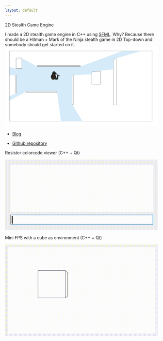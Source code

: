 ```yaml
---
layout: default
---
```



2D Stealth Game Engine

I made a 2D stealth game engine in C++ using [SFML](https://www.sfml-dev.org/). Why? Because there should be a Hitman + Mark of the Ninja stealth game in 2D Top-down and somebody should get started on it.
![Game recording](game-1.gif)

*	[Blog](https://nomarkeu.github.io/sneakattack/)

*	[Github repository](https://github.com/nomarkeu/sneakattack)

Resistor colorcode viewer (C++ + Qt)

![Program recording](resistor-color-code-1.gif)

Mini FPS with a cube as environment (C++ + Qt)

![Program recording](viewport.gif)